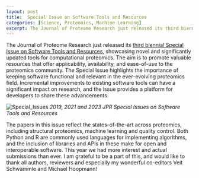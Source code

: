```yaml
---
layout: post
title:  Special Issue on Software Tools and Resources
categories: [Science, Proteomics, Machine Learning]
excerpt: The Journal of Proteome Research just released its third biennial Special Issue on Software Tools and Resources, showcasing novel and significantly updated tools for computational proteomics.
---
```


The Journal of Proteome Research just released its [third biennial Special Issue on Software Tools and Resources](https://pubs.acs.org/toc/jprobs/22/2), showcasing novel and significantly updated tools for computational proteomics. The aim is to promote valuable resources that offer applicability, availability, and ease-of-use to the proteomics community. The Special Issue highlights the importance of keeping software functional and relevant in the ever-evolving proteomics field. Incremental improvements to existing software tools can have a significant impact on research, and the issue provides a platform for developers to share these advancements.

![Special_Issues]({{magnuspalmblad.github.io}}/assets/Special_Issues.png#center)
*2019, 2021 and 2023 JPR Special Issues on Software Tools and Resources*

The papers in this issue reflect the states-of-the-art across proteomics, including structural proteomics, machine learning and quality control. Both Python and R are commonly used languages for implementing algorithms, and the inclusion of libraries and APIs in these make for open and interoperable software. This year we had more interest and actual submissions than ever. I am grateful to be a part of this, and would like to thank all authors, reviewers and especially my wonderful co-editors Veit Schw&auml;mmle and Michael Hoopmann!


&nbsp;
&nbsp;
&nbsp;
